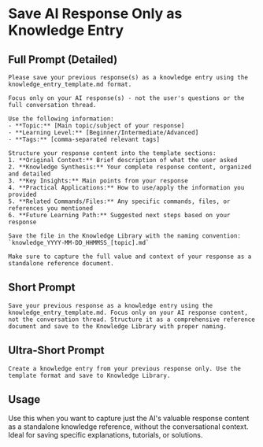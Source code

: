 # Save AI Response Only as Knowledge Entry

## Full Prompt (Detailed)
```
Please save your previous response(s) as a knowledge entry using the knowledge_entry_template.md format.

Focus only on your AI response(s) - not the user's questions or the full conversation thread.

Use the following information:
- **Topic:** [Main topic/subject of your response]
- **Learning Level:** [Beginner/Intermediate/Advanced]
- **Tags:** [comma-separated relevant tags]

Structure your response content into the template sections:
1. **Original Context:** Brief description of what the user asked
2. **Knowledge Synthesis:** Your complete response content, organized and detailed
3. **Key Insights:** Main points from your response
4. **Practical Applications:** How to use/apply the information you provided
5. **Related Commands/Files:** Any specific commands, files, or references you mentioned
6. **Future Learning Path:** Suggested next steps based on your response

Save the file in the Knowledge Library with the naming convention: 
`knowledge_YYYY-MM-DD_HHMMSS_[topic].md`

Make sure to capture the full value and context of your response as a standalone reference document.
```

## Short Prompt
```
Save your previous response as a knowledge entry using the knowledge_entry_template.md. Focus only on your AI response content, not the conversation thread. Structure it as a comprehensive reference document and save to the Knowledge Library with proper naming.
```

## Ultra-Short Prompt
```
Create a knowledge entry from your previous response only. Use the template format and save to Knowledge Library.
```

## Usage
Use this when you want to capture just the AI's valuable response content as a standalone knowledge reference, without the conversational context. Ideal for saving specific explanations, tutorials, or solutions.
